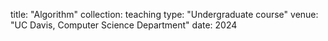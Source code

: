 title: "Algorithm"
collection: teaching
type: "Undergraduate course"
venue: "UC Davis, Computer Science Department"
date: 2024

